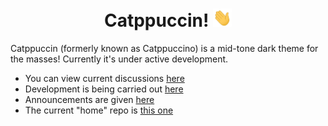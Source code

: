 <h1 align="center">Catppuccin! <img src="https://raw.githubusercontent.com/catppuccin/.github/main/assets/hand_waving.gif?raw=true" width="30px"></h1>

Catppuccin (formerly known as Catppuccino) is a mid-tone dark theme for the masses! Currently it's under active development.

+ You can view current discussions [here](https://github.com/Pocco81/Catppuccino.nvim/issues/44)
+ Development is being carried out [here](https://github.com/Pocco81/Catppuccino.nvim/tree/dev-remaster)
+ Announcements are given [here](https://github.com/Pocco81/Catppuccino.nvim/issues/44#issuecomment-954424799)
+ The current "home" repo is [this one](https://github.com/Pocco81/Catppuccino.nvim)
